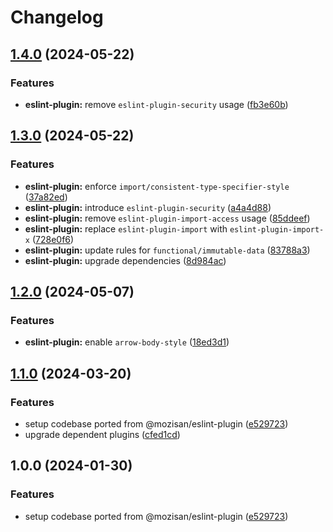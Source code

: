 # Changelog

## [1.4.0](https://github.com/touchspot/eslint-plugin/compare/v1.3.0...v1.4.0) (2024-05-22)


### Features

* **eslint-plugin:** remove `eslint-plugin-security` usage ([fb3e60b](https://github.com/touchspot/eslint-plugin/commit/fb3e60b5c2b736a22f487a11f9223d6428ece244))

## [1.3.0](https://github.com/touchspot/eslint-plugin/compare/v1.2.0...v1.3.0) (2024-05-22)


### Features

* **eslint-plugin:** enforce `import/consistent-type-specifier-style` ([37a82ed](https://github.com/touchspot/eslint-plugin/commit/37a82edd93988b431be26cc8f644097b8133b8c3))
* **eslint-plugin:** introduce `eslint-plugin-security` ([a4a4d88](https://github.com/touchspot/eslint-plugin/commit/a4a4d88ebfc4db1fc436183fe454cb07236b2e7c))
* **eslint-plugin:** remove `eslint-plugin-import-access` usage ([85ddeef](https://github.com/touchspot/eslint-plugin/commit/85ddeef87df0b6591f55626b8439cb2dfe14f1b5))
* **eslint-plugin:** replace `eslint-plugin-import` with `eslint-plugin-import-x` ([728e0f6](https://github.com/touchspot/eslint-plugin/commit/728e0f66b97dce50631f116f739560bd2b5cf36b))
* **eslint-plugin:** update rules for `functional/immutable-data` ([83788a3](https://github.com/touchspot/eslint-plugin/commit/83788a35e77ad5b214cd81acb36290357ae2acd4))
* **eslint-plugin:** upgrade dependencies ([8d984ac](https://github.com/touchspot/eslint-plugin/commit/8d984acb7abc400f40a1a5d887b87a3fff348ae4))

## [1.2.0](https://github.com/touchspot/eslint-plugin/compare/v1.1.0...v1.2.0) (2024-05-07)


### Features

* **eslint-plugin:** enable `arrow-body-style` ([18ed3d1](https://github.com/touchspot/eslint-plugin/commit/18ed3d1c3091f5bd0f358d67e7a726a366eee107))

## [1.1.0](https://github.com/touchspot/eslint-plugin/compare/v1.0.0...v1.1.0) (2024-03-20)


### Features

* setup codebase ported from @mozisan/eslint-plugin ([e529723](https://github.com/touchspot/eslint-plugin/commit/e529723d78a26e61fe8c89f9fbf36db650ec4998))
* upgrade dependent plugins ([cfed1cd](https://github.com/touchspot/eslint-plugin/commit/cfed1cd6fec2d3e3f022b5fe799a27b4ef72d55c))

## 1.0.0 (2024-01-30)


### Features

* setup codebase ported from @mozisan/eslint-plugin ([e529723](https://github.com/touchspot/eslint-plugin/commit/e529723d78a26e61fe8c89f9fbf36db650ec4998))
